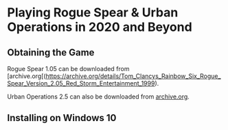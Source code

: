 # Playing Rogue Spear &amp; Urban Operations in 2020 and Beyond

## Obtaining the Game

Rogue Spear 1.05 can be downloaded from [archive.org[(https://archive.org/details/Tom_Clancys_Rainbow_Six_Rogue_Spear_Version_2.05_Red_Storm_Entertainment_1999).

Urban Operations 2.5 can also be downloaded from [archive.org](https://archive.org/details/TomClancysRainbowSixRogueSpearMissionPackUrbanOperationsUSA).

## Installing on Windows 10
